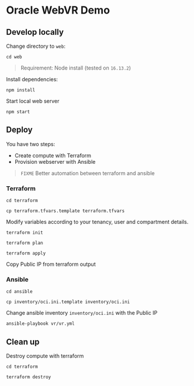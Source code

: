 # Oracle WebVR Demo

## Develop locally

Change directory to `web`:

```
cd web
```

> Requirement: Node install (tested on `16.13.2`)

Install dependencies:

```
npm install
```

Start local web server

```
npm start
```

## Deploy

You have two steps:

- Create compute with Terraform
- Provision webserver with Ansible

> `FIXME` Better automation between terraform and ansible

### Terraform

```
cd terraform
```

```
cp terraform.tfvars.template terraform.tfvars
```

Modify variables according to your tenancy, user and compartment details.

```
terraform init
```

```
terraform plan
```

```
terraform apply
```

Copy Public IP from terraform output

### Ansible


```
cd ansible
```

```
cp inventory/oci.ini.template inventory/oci.ini
```

Change ansible inventory `inventory/oci.ini` with the Public IP

```
ansible-playbook vr/vr.yml
```

## Clean up

Destroy compute with terraform

```
cd terraform
```

```
terraform destroy
```